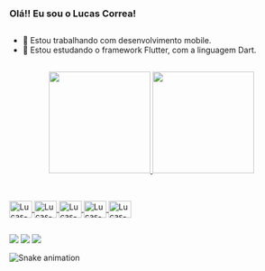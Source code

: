 ### Olá!! Eu sou o Lucas Correa!

##

- 🔭 Estou trabalhando com desenvolvimento mobile.
- 🌱 Estou estudando o framework Flutter, com a linguagem Dart.

##

<div align="center">
  <a href="https://github.com/LucassCorrea">
  <img height="180em" src="https://github-readme-stats.vercel.app/api?username=LucassCorrea&show_icons=true&theme=dark&include_all_commits=true&count_private=true"/>
  <img height="180em" src="https://github-readme-stats.vercel.app/api/top-langs/?username=LucassCorrea&layout=compact&langs_count=16&theme=dark"/>
</div>

##

<div style="display: inline_block"><br>
  <img align="center" alt="Lucas-AndroidStudio" height="30" width="40" src="https://cdn.jsdelivr.net/gh/devicons/devicon/icons/androidstudio/androidstudio-original.svg">
  <img align="center" alt="Lucas-C" height="30" width="40" src="https://cdn.jsdelivr.net/gh/devicons/devicon/icons/c/c-original.svg">
  <img align="center" alt="Lucas-C++" height="30" width="40" src="https://cdn.jsdelivr.net/gh/devicons/devicon/icons/cplusplus/cplusplus-original.svg">
  <img align="center" alt="Lucas-Dart" height="30" width="40" src="https://cdn.jsdelivr.net/gh/devicons/devicon/icons/dart/dart-original.svg">
  <img align="center" alt="Lucas-Flutter" height="30" width="40" src="https://cdn.jsdelivr.net/gh/devicons/devicon/icons/flutter/flutter-original.svg">
  
</div>

##

<div> 
  <a href="https://www.instagram.com/correa_luuccas/" target="_blank"><img src="https://img.shields.io/badge/-Instagram-%23E4405F?style=for-the-badge&logo=instagram&logoColor=white" target="_blank"></a>
  <a href="mailto:lucasscorrea10@gmail.com"><img src="https://img.shields.io/badge/-Gmail-%23333?style=for-the-badge&logo=gmail&logoColor=white" target="_blank"></a>
  <a href="https://www.linkedin.com/in/lucas-correa04" target="_blank"><img src="https://img.shields.io/badge/-LinkedIn-%230077B5?style=for-the-badge&logo=linkedin&logoColor=white" target="_blank"></a> 
</div>


  ![Snake animation](https://github.com/LucassCorrea/LucassCorrea/blob/output/github-contribution-grid-snake.svg)
